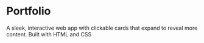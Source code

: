 # Portfolio
A sleek, interactive web app with clickable cards that expand to reveal more content. Built with HTML and CSS
